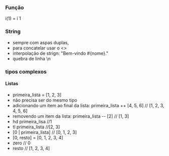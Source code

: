 ### Função

i(1) = i 1

### String
- sempre com aspas duplas,
- para concatelar usar o <>
- interpolação de strign: "Bem-vindo #{nome}."
- quebra de linha \n

### tipos complexos
#### Listas
- primeira_lista = [1, 2, 3]
- não precisa ser do mesmo tipo
- adicionando um item ao final da lista: primeira_lista ++ [4, 5, 6] // [1, 2, 3, 4, 5, 6]
- removendo um item da lista: primeira_lista --  [2] // [1, 3]
- hd primeira_lisa //1
- tl primeira_lista //[2, 3]
- [0 | primeira_lista] // [0, 1, 2, 3]
- [0, resto] = [0, 1, 2, 3, 4] 
- zero // 0
- resto // [1, 2, 3, 4]

